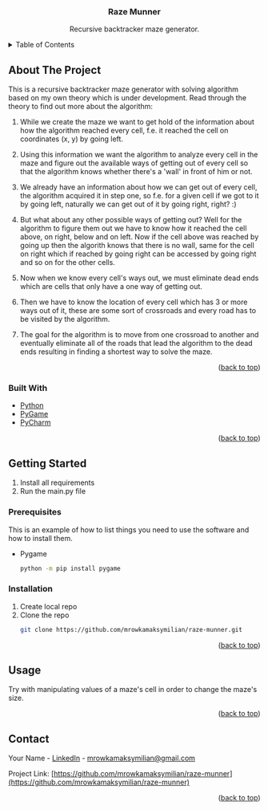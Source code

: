 <div id="top"></div>
<!--
*** Thanks for checking out the Best-README-Template. If you have a suggestion
*** that would make this better, please fork the repo and create a pull request
*** or simply open an issue with the tag "enhancement".
*** Don't forget to give the project a star!
*** Thanks again! Now go create something AMAZING! :D
-->



<!-- PROJECT SHIELDS -->
<!--
*** I'm using markdown "reference style" links for readability.
*** Reference links are enclosed in brackets [ ] instead of parentheses ( ).
*** See the bottom of this document for the declaration of the reference variables
*** for contributors-url, forks-url, etc. This is an optional, concise syntax you may use.
*** https://www.markdownguide.org/basic-syntax/#reference-style-links
-->



<!-- PROJECT LOGO -->
<br />
<div align="center">
<h3 align="center">Raze Munner</h3>

  <p align="center">
    Recursive backtracker maze generator. 
  </p>
</div>



<!-- TABLE OF CONTENTS -->
<details>
  <summary>Table of Contents</summary>
  <ol>
    <li>
      <a href="#about-the-project">About The Project</a>
      <ul>
        <li><a href="#built-with">Built With</a></li>
      </ul>
    </li>
    <li>
      <a href="#getting-started">Getting Started</a>
      <ul>
        <li><a href="#prerequisites">Prerequisites</a></li>
        <li><a href="#installation">Installation</a></li>
      </ul>
    </li>
    <li><a href="#usage">Usage</a></li>
    <li><a href="#contact">Contact</a></li>
  </ol>
</details>



<!-- ABOUT THE PROJECT -->
## About The Project

This is a recursive backtracker maze generator with solving algorithm based on my own theory which is under development. Read through the theory to find out more about the algorithm:
1. While we create the maze we want to get hold of the information about how the algorithm reached every cell, f.e. it reached the cell on coordinates (x, y) by going left.

2. Using this information we want the algorithm to analyze every cell in the maze and figure out the available ways of getting out of every cell so that the algorithm knows whether there's a 'wall' in front of him or not.

3. We already have an information about how we can get out of every cell, the algorithm acquired it in step one, so f.e. for a given cell if we got to it by going left, naturally we can get out of it by going right, right? :)

4. But what about any other possible ways of getting out? Well for the algorithm to figure them out we have to know how it reached the cell above, on right, below and on left. Now if the cell above was reached by going up then the algorith knows that there is no wall, same for the cell on right which if reached by going right can be accessed by going right and so on for the other cells.

5. Now when we know every cell's ways out, we must eliminate dead ends which are cells that only have a one way of getting out.

6. Then we have to know the location of every cell which has 3 or more ways out of it, these are some sort of crossroads and every road has to be visited by the algorithm.

7. The goal for the algorithm is to move from one crossroad to another and eventually eliminate all of the roads that lead the algorithm to the dead ends resulting in finding a shortest way to solve the maze.

<p align="right">(<a href="#top">back to top</a>)</p>



### Built With

* [Python](https://www.python.org/)
* [PyGame](https://www.pygame.org/news)
* [PyCharm](https://www.jetbrains.com/pycharm/)

<p align="right">(<a href="#top">back to top</a>)</p>



<!-- GETTING STARTED -->
## Getting Started

1. Install all requirements
2. Run the main.py file

### Prerequisites

This is an example of how to list things you need to use the software and how to install them.
* Pygame
  ```sh
  python -m pip install pygame
  ```

### Installation

1. Create local repo
2. Clone the repo
   ```sh
   git clone https://github.com/mrowkamaksymilian/raze-munner.git
   ```
   
<p align="right">(<a href="#top">back to top</a>)</p>



<!-- USAGE EXAMPLES -->
## Usage

Try with manipulating values of a maze's cell in order to change the maze's size.

<p align="right">(<a href="#top">back to top</a>)</p>



<!-- CONTACT -->
## Contact

Your Name - [LinkedIn](https://www.linkedin.com/in/maksymilian-mr%C3%B3wka/) - mrowkamaksymilian@gmail.com

Project Link: [https://github.com/mrowkamaksymilian/raze-munner](https://github.com/mrowkamaksymilian/raze-munner)

<p align="right">(<a href="#top">back to top</a>)</p>



<!-- MARKDOWN LINKS & IMAGES -->
<!-- https://www.markdownguide.org/basic-syntax/#reference-style-links -->
[contributors-shield]: https://img.shields.io/github/contributors/github_username/repo_name.svg?style=for-the-badge
[contributors-url]: https://github.com/github_username/repo_name/graphs/contributors
[forks-shield]: https://img.shields.io/github/forks/github_username/repo_name.svg?style=for-the-badge
[forks-url]: https://github.com/github_username/repo_name/network/members
[stars-shield]: https://img.shields.io/github/stars/github_username/repo_name.svg?style=for-the-badge
[stars-url]: https://github.com/github_username/repo_name/stargazers
[issues-shield]: https://img.shields.io/github/issues/github_username/repo_name.svg?style=for-the-badge
[issues-url]: https://github.com/github_username/repo_name/issues
[license-shield]: https://img.shields.io/github/license/github_username/repo_name.svg?style=for-the-badge
[license-url]: https://github.com/github_username/repo_name/blob/master/LICENSE.txt
[linkedin-shield]: https://img.shields.io/badge/-LinkedIn-black.svg?style=for-the-badge&logo=linkedin&colorB=555
[linkedin-url]: https://linkedin.com/in/linkedin_username
[product-screenshot]: images/screenshot.png
